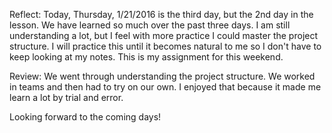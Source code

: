 Reflect:  Today, Thursday, 1/21/2016 is the third day, but the 2nd day in the lesson.  We have learned so much over the past three days.  I am still understanding a lot, but I feel with more practice I could master the project structure.  I will practice this until it becomes natural to me so I don't have to keep looking at my notes.  This is my assignment for this weekend.

Review: We went through understanding the project structure.  We worked in teams and then had to try on our own.  I enjoyed that because it made me learn a lot by trial and error.

Looking forward to the coming days!
